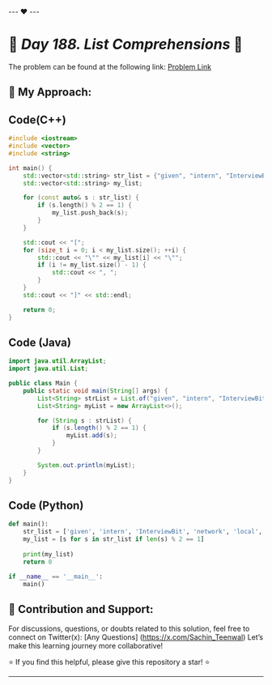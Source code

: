 --- ❤️ ---

# 🚀 _Day 188. List Comprehensions_ 🧠


The problem can be found at the following link: [Problem Link](https://www.interviewbit.com/problems/list-comprehensions/)

## 🎯 **My Approach:**


## Code(C++)
```cpp
#include <iostream>
#include <vector>
#include <string>

int main() {
    std::vector<std::string> str_list = {"given", "intern", "InterviewBit", "network", "local", "multiple", "define", "nodes", "algorithm", "allows", "community", "phase", "single"};
    std::vector<std::string> my_list;

    for (const auto& s : str_list) {
        if (s.length() % 2 == 1) {
            my_list.push_back(s);
        }
    }

    std::cout << "[";
    for (size_t i = 0; i < my_list.size(); ++i) {
        std::cout << "\"" << my_list[i] << "\"";
        if (i != my_list.size() - 1) {
            std::cout << ", ";
        }
    }
    std::cout << "]" << std::endl;

    return 0;
}
```

## Code (Java)

```java
import java.util.ArrayList;
import java.util.List;

public class Main {
    public static void main(String[] args) {
        List<String> strList = List.of("given", "intern", "InterviewBit", "network", "local", "multiple", "define", "nodes", "algorithm", "allows", "community", "phase", "single");
        List<String> myList = new ArrayList<>();

        for (String s : strList) {
            if (s.length() % 2 == 1) {
                myList.add(s);
            }
        }

        System.out.println(myList);
    }
}
```

## Code (Python)

```python
def main():
    str_list = ['given', 'intern', 'InterviewBit', 'network', 'local', 'multiple', 'define', 'nodes', 'algorithm', 'allows', 'community', 'phase', 'single']
    my_list = [s for s in str_list if len(s) % 2 == 1]
    
    print(my_list)
    return 0

if __name__ == '__main__':
    main()
```



## 🎯 **Contribution and Support:**

For discussions, questions, or doubts related to this solution, feel free to connect on Twitter(x): [Any Questions] (https://x.com/Sachin_Teenwal) Let’s make this learning journey more collaborative!

⭐ If you find this helpful, please give this repository a star! ⭐

---
